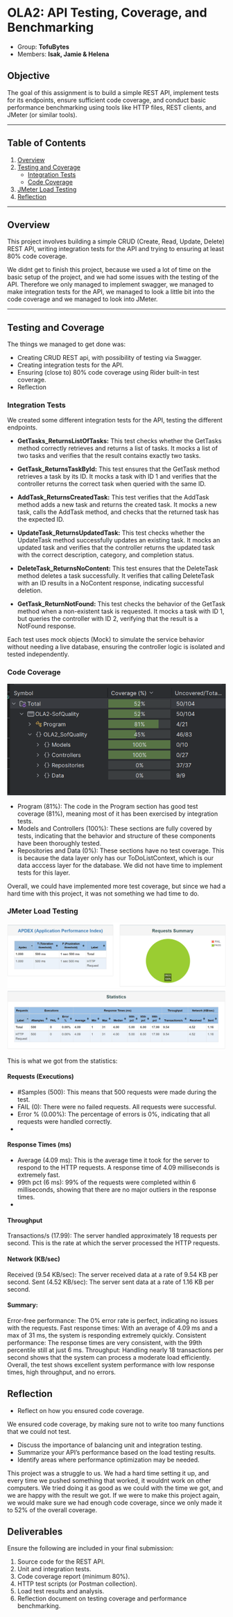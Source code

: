 # OLA2: API Testing, Coverage, and Benchmarking
 - Group: **TofuBytes**
 - Members: **Isak, Jamie & Helena**
## Objective
The goal of this assignment is to build a simple REST API, implement tests for its endpoints, ensure sufficient code coverage, and conduct basic performance benchmarking using tools like HTTP files, REST clients, and JMeter (or similar tools).

---

## Table of Contents
1. [Overview](#overview)
2. [Testing and Coverage](#testing-and-coverage)
    - [Integration Tests](#integration-tests)
    - [Code Coverage](#code-coverage)
3. [JMeter Load Testing](#load-testing)
4. [Reflection](#reflection)

---

## Overview
This project involves building a simple CRUD (Create, Read, Update, Delete) REST API, writing integration tests for the API and trying to ensuring at least 80% code coverage.

We didnt get to finish this project, because we used a lot of time on the basic setup of the project, and we had some issues with the testing of the API.
Therefore we only managed to implement swagger, we managed to make integration tests for the API, we managed to look a little bit into the code coverage and we managed to look into JMeter.

---

## Testing and Coverage
The things we managed to get done was:
- Creating CRUD REST api, with possibility of testing via Swagger.
- Creating integration tests for the API.
- Ensuring (close to) 80% code coverage using Rider built-in test coverage.
- Reflection

### Integration Tests
We created some different integration tests for the API, testing the different endpoints.
- **GetTasks_ReturnsListOfTasks:**
This test checks whether the GetTasks method correctly retrieves and returns a list of tasks. It mocks a list of two tasks and verifies that the result contains exactly two tasks.

- **GetTask_ReturnsTaskById:**
This test ensures that the GetTask method retrieves a task by its ID. It mocks a task with ID 1 and verifies that the controller returns the correct task when queried with the same ID.

- **AddTask_ReturnsCreatedTask:**
This test verifies that the AddTask method adds a new task and returns the created task. It mocks a new task, calls the AddTask method, and checks that the returned task has the expected ID.

- **UpdateTask_ReturnsUpdatedTask:**
This test checks whether the UpdateTask method successfully updates an existing task. It mocks an updated task and verifies that the controller returns the updated task with the correct description, category, and completion status.

- **DeleteTask_ReturnsNoContent:**
This test ensures that the DeleteTask method deletes a task successfully. It verifies that calling DeleteTask with an ID results in a NoContent response, indicating successful deletion.

- **GetTask_ReturnNotFound:**
This test checks the behavior of the GetTask method when a non-existent task is requested. It mocks a task with ID 1, but queries the controller with ID 2, verifying that the result is a NotFound response.

Each test uses mock objects (Mock<ITaskService>) to simulate the service behavior without needing a live database, ensuring the controller logic is isolated and tested independently.

### Code Coverage
![TestCoverage.png](Images%2FTestCoverage.png)

- Program (81%): The code in the Program section has good test coverage (81%), meaning most of it has been exercised by integration tests.
- Models and Controllers (100%): These sections are fully covered by tests, indicating that the behavior and structure of these components have been thoroughly tested.
- Repositories and Data (0%): These sections have no test coverage. This is because the data layer only has our ToDoListContext, which is our data acccess layer for the database. We did not have time to implement tests for this layer.

Overall, we could have implemented more test coverage, but since we had a hard time with this project, it was not something we had time to do. 

### JMeter Load Testing
![JMeterImg1.png](Images%2FJMeterImg1.png)
![JMeterImg2.png](Images%2FJMeterImg2.png)

This is what we got from the statistics:

#### Requests (Executions) 
- #Samples (500): This means that 500 requests were made during the test.
- FAIL (0): There were no failed requests. All requests were successful.
- Error % (0.00%): The percentage of errors is 0%, indicating that all requests were handled correctly.
- 
#### Response Times (ms) 
- Average (4.09 ms): This is the average time it took for the server to respond to the HTTP requests. A response time of 4.09 milliseconds is extremely fast.
- 99th pct (6 ms): 99% of the requests were completed within 6 milliseconds, showing that there are no major outliers in the response times.
- 
#### Throughput 
Transactions/s (17.99): The server handled approximately 18 requests per second. This is the rate at which the server processed the HTTP requests.

#### Network (KB/sec)
Received (9.54 KB/sec): The server received data at a rate of 9.54 KB per second.
Sent (4.52 KB/sec): The server sent data at a rate of 1.16 KB per second.

#### Summary: 
Error-free performance: The 0% error rate is perfect, indicating no issues with the requests.
Fast response times: With an average of 4.09 ms and a max of 31 ms, the system is responding extremely quickly.
Consistent performance: The response times are very consistent, with the 99th percentile still at just 6 ms.
Throughput: Handling nearly 18 transactions per second shows that the system can process a moderate load efficiently.
Overall, the test shows excellent system performance with low response times, high throughput, and no errors.


## Reflection
- Reflect on how you ensured code coverage.

We ensured code coverage, by making sure not to write too many functions that we could not test.

- Discuss the importance of balancing unit and integration testing.
- Summarize your API’s performance based on the load testing results.
- Identify areas where performance optimization may be needed.

This project was a struggle to us. We had a hard time setting it up, and every time we pushed something that worked, it wouldnt work on other computers.
We tried doing it as good as we could with the time we got, and we are happy with the result we got.
If we were to make this project again, we would make sure we had enough code coverage, since we only made it to 52% of the overall coverage.


## Deliverables
Ensure the following are included in your final submission:
1. Source code for the REST API.
2. Unit and integration tests.
3. Code coverage report (minimum 80%).
4. HTTP test scripts (or Postman collection).
5. Load test results and analysis.
6. Reflection document on testing coverage and performance benchmarking.
